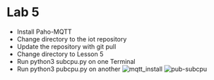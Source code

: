 # Lab 5
* Install Paho-MQTT
* Change directory to the iot repository
* Update the repository with git pull
* Change directory to Lesson 5
* Run python3 subcpu.py on one Terminal
* Run python3 pubcpu.py on another
![mqtt_install](https://github.com/edisanti/Design-6/assets/122648382/740eee6a-7628-4b82-a131-0273336e9d43)
![pub-subcpu](https://github.com/edisanti/Design-6/assets/122648382/29ec0512-45ac-4f06-8e15-4103e5879292)

